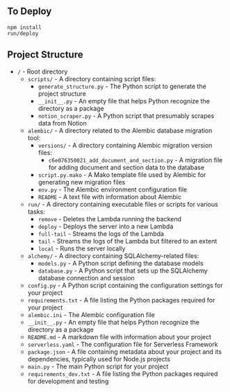 ## To Deploy

```
npm install
run/deploy
```

## Project Structure

- `/` - Root directory
    - `scripts/` - A directory containing script files:
        - `generate_structure.py` - The Python script to generate the project structure
        - `__init__.py` - An empty file that helps Python recognize the directory as a package
        - `notion_scraper.py` - A Python script that presumably scrapes data from Notion
    - `alembic/` - A directory related to the Alembic database migration tool:
        - `versions/` - A directory containing Alembic migration version files:
            - `c6e076350021_add_document_and_section.py` - A migration file for adding document and section data to the database
        - `script.py.mako` - A Mako template file used by Alembic for generating new migration files
        - `env.py` - The Alembic environment configuration file
        - `README` - A text file with information about Alembic
    - `run/` - A directory containing executable files or scripts for various tasks:
        - `remove` - Deletes the Lambda running the backend
        - `deploy` - Deploys the server into a new Lambda
        - `full-tail` - Streams the logs of the Lambda
        - `tail` - Streams the logs of the Lambda but filtered to an extent
        - `local` - Runs the server locally
    - `alchemy/` - A directory containing SQLAlchemy-related files:
        - `models.py` - A Python script defining the database models
        - `database.py` - A Python script that sets up the SQLAlchemy database connection and session
    - `config.py` - A Python script containing the configuration settings for your project
    - `requirements.txt` - A file listing the Python packages required for your project
    - `alembic.ini` - The Alembic configuration file
    - `__init__.py` - An empty file that helps Python recognize the directory as a package
    - `README.md` - A markdown file with information about your project
    - `serverless.yaml` - The configuration file for Serverless Framework
    - `package.json` - A file containing metadata about your project and its dependencies, typically used for Node.js projects
    - `main.py` - The main Python script for your project
    - `requirements_dev.txt` - A file listing the Python packages required for development and testing

